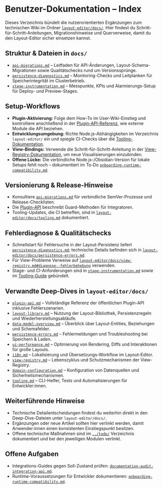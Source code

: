 # Benutzer-Dokumentation – Index

Dieses Verzeichnis bündelt die nutzerorientierten Ergänzungen zum technischen Wiki im Ordner [`layout-editor/docs/`](../layout-editor/docs/). Hier findest du Schritt-für-Schritt-Anleitungen, Migrationshinweise und Querverweise, damit du den Layout-Editor sicher einsetzen kannst.

## Struktur & Dateien in `docs/`

- [`api-migrations.md`](api-migrations.md) – Leitfaden für API-Änderungen, Layout-Schema-Migrationen sowie Qualitätschecks rund um Versionssprünge.
- [`persistence-diagnostics.md`](persistence-diagnostics.md) – Monitoring-Checks und Leitplanken für Speicherintegrität im Clusterbetrieb.
- [`stage-instrumentation.md`](stage-instrumentation.md) – Messpunkte, KPIs und Alarmierungs-Setup für Deploy- und Preview-Stages.

## Setup-Workflows

- **Plugin-Aktivierung:** Folge dem How-To im User-Wiki-Einstieg und kontrolliere anschließend in der [Plugin-API-Referenz](../layout-editor/docs/plugin-api.md#setup-workflow-f%C3%BCr-integratoren), wie externe Module die API beziehen.
- **Entwicklungsumgebung:** Richte Node.js-Abhängigkeiten im Verzeichnis `layout-editor/` ein und spiegle CI-Checks über die [Tooling-Dokumentation](../layout-editor/docs/tooling.md#setup-workflow).
- **View-Bindings:** Verwende die Schritt-für-Schritt-Anleitung in der [View-Registry-Dokumentation](../layout-editor/docs/view-registry.md#setup-workflow), um neue Visualisierungen einzubinden.
- **Offene Lücke:** Die verbindliche Node.js-/Obsidian-Version für lokale Setups fehlt noch – dokumentiert im To-Do [`onboarding-runtime-compatibility.md`](../todo/onboarding-runtime-compatibility.md).

## Versionierung & Release-Hinweise

- Konsultiere [`api-migrations.md`](api-migrations.md) für verbindliche SemVer-Prozesse und Release-Checklisten.
- Die [Plugin-API](../layout-editor/docs/plugin-api.md#versionierung--kompatibilit%C3%A4t) beschreibt Guard-Methoden für Integratoren.
- Tooling-Updates, die CI betreffen, sind in [`layout-editor/docs/tooling.md`](../layout-editor/docs/tooling.md#versionierung--ci-kontext) dokumentiert.

## Fehlerdiagnose & Qualitätschecks

- Schnellstart für Fehlersuche in der Layout-Persistenz liefert [`persistence-diagnostics.md`](persistence-diagnostics.md); technische Details befinden sich in [`layout-editor/docs/persistence-errors.md`](../layout-editor/docs/persistence-errors.md).
- Für View-Probleme Verweise auf [`layout-editor/docs/view-registry.md#diagnose--fehlerbehebung`](../layout-editor/docs/view-registry.md#diagnose--fehlerbehebung) verwenden.
- Stage- und CI-Anforderungen sind in [`stage-instrumentation.md`](stage-instrumentation.md) sowie im [Tooling-Guide](../layout-editor/docs/tooling.md#tooling--ci-anforderungen) gebündelt.

## Verwandte Deep-Dives in `layout-editor/docs/`

- [`plugin-api.md`](../layout-editor/docs/plugin-api.md) – Vollständige Referenz der öffentlichen Plugin-API inklusive Fehlerszenarien.
- [`layout-library.md`](../layout-editor/docs/layout-library.md) – Nutzung der Layout-Bibliothek, Persistenzregeln und Wiederherstellungsabläufe.
- [`data-model-overview.md`](../layout-editor/docs/data-model-overview.md) – Überblick über Layout-Entities, Beziehungen und Schemafelder.
- [`persistence-errors.md`](../layout-editor/docs/persistence-errors.md) – Fehlermeldungen und Troubleshooting bei Speichern & Laden.
- [`ui-performance.md`](../layout-editor/docs/ui-performance.md) – Optimierung von Rendering, Diffs und Interaktionen für große Layouts.
- [`i18n.md`](../layout-editor/docs/i18n.md) – Lokalisierung und Übersetzungs-Workflow im Layout-Editor.
- [`view-registry.md`](../layout-editor/docs/view-registry.md) – Lebenszyklus und Schutzmechanismen der View-Registry.
- [`domain-configuration.md`](../layout-editor/docs/domain-configuration.md) – Konfiguration von Datenquellen und Sicherheitsmechanismen.
- [`tooling.md`](../layout-editor/docs/tooling.md) – CLI-Helfer, Tests und Automatisierungen für Entwickler:innen.

## Weiterführende Hinweise

- Technische Detailentscheidungen findest du weiterhin direkt in den Deep-Dive-Dateien unter `layout-editor/docs/`.
- Ergänzungen oder neue Artikel sollten hier verlinkt werden, damit Anwender:innen einen konsistenten Einstiegspunkt besitzen.
- Offene technische Maßnahmen sind im [`../todo/`](../todo/) Verzeichnis dokumentiert und bei den jeweiligen Modulen verlinkt.

## Offene Aufgaben

- Integrations-Guides gegen Soll-Zustand prüfen: [`documentation-audit-integration-api.md`](../todo/documentation-audit-integration-api.md).
- Runtime-Voraussetzungen für Entwickler dokumentieren: [`onboarding-runtime-compatibility.md`](../todo/onboarding-runtime-compatibility.md).
